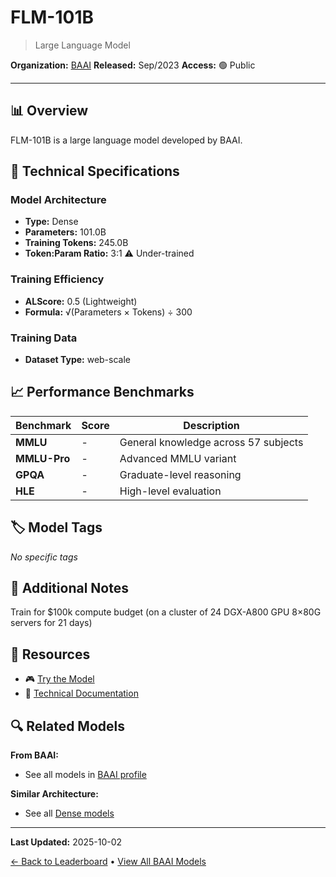 # FLM-101B

> Large Language Model

**Organization:** [BAAI](../../labs/baai.md)
**Released:** Sep/2023
**Access:** 🟢 Public

---

## 📊 Overview

FLM-101B is a large language model developed by BAAI.

## 🔧 Technical Specifications

### Model Architecture
- **Type:** Dense
- **Parameters:** 101.0B
- **Training Tokens:** 245.0B
- **Token:Param Ratio:** 3:1 ⚠️ Under-trained

### Training Efficiency
- **ALScore:** 0.5 (Lightweight)
- **Formula:** √(Parameters × Tokens) ÷ 300

### Training Data
- **Dataset Type:** web-scale

## 📈 Performance Benchmarks

| Benchmark | Score | Description |
|-----------|-------|-------------|
| **MMLU** | - | General knowledge across 57 subjects |
| **MMLU-Pro** | - | Advanced MMLU variant |
| **GPQA** | - | Graduate-level reasoning |
| **HLE** | - | High-level evaluation |

## 🏷️ Model Tags

_No specific tags_

## 📝 Additional Notes

Train for $100k compute budget (on a cluster of 24 DGX-A800 GPU 8×80G servers for 21 days)

## 🔗 Resources

- 🎮 [Try the Model](https://huggingface.co/CofeAI/FLM-101B)
- 📄 [Technical Documentation](https://arxiv.org/abs/2309.03852)

## 🔍 Related Models

**From BAAI:**
- See all models in [BAAI profile](../../labs/baai.md)

**Similar Architecture:**
- See all [Dense models](../../architectures/dense.md)

---

**Last Updated:** 2025-10-02

[← Back to Leaderboard](../../README.md) • [View All BAAI Models](../../labs/baai.md)
